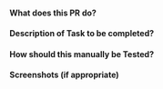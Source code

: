 #### What does this PR do?

#### Description of Task to be completed?

#### How should this manually be Tested?

#### Screenshots (if appropriate)
